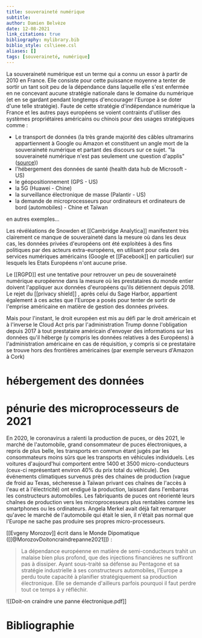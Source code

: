 ```yaml
---
title: souveraineté numérique
subtitle: 
author: Damien Belvèze
date: 12-08-2021
link_citations: true
bibliography: mylibrary.bib
biblio_style: csl\ieee.csl
aliases: []
tags: [souveraineté, numérique]
---
```


La souveraineté numérique est un terme qui a connu un essor à partir de 2010 en France. Elle consiste pour cette puissance moyenne a tenter de sortir un tant soit peu de la dépendance dans laquelle elle s'est enfermée en ne concevant aucune stratégie nationale dans le domaine du numérique (et en se gardant pendant longtemps d'encourager l'Europe à se doter d'une telle stratégie). 
Faute de cette stratégie d'indépendance numérique la France et les autres pays européens se voient contraints d'utiliser des systèmes propriétaires américains ou chinois pour des usages stratégiques comme : 

- Le transport  de données (la très grande majorité des câbles ultramarins appartiennent à Google ou Amazon et constituent un angle mort de la souveraineté numérique et partant des discours sur ce sujet. "la souveraineté numérique n'est pas seulement une question d'applis" ([source](https://twitter.com/Quentin_Leconte/status/1546396713803554817/photo/1)))
- l'hébergement des données de santé (health data hub de Microsoft - US)
- le géopositionnement (GPS - US)
- la 5G (Huawei - Chine)
- la surveillance électronique de masse (Palantir - US)
- la demande de microprocesseurs pour ordinateurs et ordinateurs de bord (automobiles) - Chine et Taïwan

en autres exemples...


Les révéléations de Snowden et [[Cambridge Analytica]] manifestent très clairement ce manque de souveraineté dans la mesure où dans les deux cas, les données privées d'européens ont été exploitées à des fins politiques par des acteurs extra-européens, en utilisant pour cela des services numériques américains (Google et [[Facebook]] en particulier) sur lesquels les Etats Européens n'ont aucune prise.

Le [[RGPD]] est une tentative pour retrouver un peu de souveraineté numérique européenne dans la mesure où les prestataires du monde entier doivent l'appliquer aux données d'européens qu'ils détiennent depuis 2018. 
Le rejet du [[privacy shield]] , après celui du Sage Harbor, appartient également à ces actes que l'Europe a posés pour tenter de sortir de l'emprise américaine en matière de gestion des données privées.

Mais pour l'instant, le droit européen est mis au défi par le droit américain et à l'inverse le Cloud Act pris par l'administration Trump donne l'obligation depuis 2017 à tout prestataire américain d'envoyer des informations sur les données qu'il héberge (y compris les données relatives à des Européens) à l'administration américaine en cas de réquisition, y compris si ce prestataire se trouve hors des frontières américaines (par exemple serveurs d'Amazon à Cork)


# hébergement des données



# pénurie des microprocesseurs de 2021

En 2020, le coronavirus a ralenti la production de puces, or dès 2021, le marché de l'automobile, grand consommateur de puces électroniques, a repris de plus belle, les transports en commun étant jugés par les consommateurs moins sûrs que les transports en véhicules individuels. Les voitures d'aujourd'hui comportent entre 1400 et 3500 micro-conducteurs (ceux-ci représentant environ 40% du prix total du véhicule). Des événements climatiques survenus près des chaines de production (vague de froid au Texas, sécheresse à Taïwan privant ces chaînes de l'accès à l'eau et à l'électricité) ont endigué la production, laissant dans l'embarras les constructeurs automobiles. Les fabriquants de puces ont réorienté leurs chaînes de production vers les microprocesseurs plus rentables comme les smartphones ou les ordinateurs. 
Angela Merkel avait déjà fait remarquer qu'avec le marché de l'automobile qui était le sien, il n'était pas normal que l'Europe ne sache pas produire ses propres micro-processeurs. 

[[Evgeny Morozov]] écrit dans le Monde Dipomatique ([[@MorozovDoitoncraindrepanne2021]]) : 

> La dépendance européenne en matière de semi-conducteurs trahit un malaise bien plus profond, que des injections financières ne suffiront pas à dissiper. Ayant sous-traité sa défense au Pentagone et sa stratégie industrielle à ses constructeurs automobiles, l'Europe a perdu toute capacité à planifier stratégiquement sa production électronique. Elle se demande d'ailleurs parfois pourquoi il faut perdre tout ce temps à y  réfléchir. 



![[Doit-on craindre une panne électronique.pdf]]





# Bibliographie
